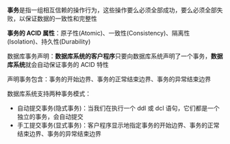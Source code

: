 **事务**是指一组相互信赖的操作行为，这些操作要么必须全部成功，要么必须全部失败，以保证数据的一致性和完整性

**事务的 ACID 属性**：原子性(Atomic)、一致性(Consistency)、隔离性(Isolation)、持久性(Durability)

数据库事务声明：**数据库系统的客户程序**只要向数据库系统声明了一个事务，**数据库系统**就会自动保证事务的 ACID 特性

声明事务包含：事务的开始边界、事务的正常结束边界、事务的异常结束边界

数据库系统支持两种事务模式：
* 自动提交事务(隐式事务)：当我们在执行一个 ddl 或 dcl 语句，它们都是一个独立的事务，会自动提交
* 手工提交事务(显式事务)：客户程序显示地指定事务的开始边界、事务的正常结束边界、事务的异常结束边界
